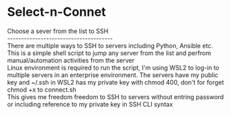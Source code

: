 # Select-n-Connet
Choose a sever from the list to SSH<br>
--------------------------------------<br>
There are multiple ways to SSH to servers including Python, Ansible etc.<br> 
This is a simple shell script to jump any server from the list and perfrom manual/automation activities from the server<br>
Linux environment is required to run the script, I'm using WSL2 to log-in to multiple servers in an enterprise environment.
The servers have my public key and ~/.ssh in WSL2 has my private key with chmod 400, don't for forget chmod +x to connect.sh<br>
This gives me freedom freedom to SSH to servers without entring password or including reference to my private key in SSH CLI syntax
